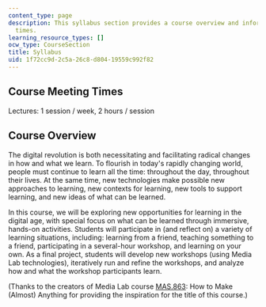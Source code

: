 ```yaml
---
content_type: page
description: This syllabus section provides a course overview and information on meeting
  times.
learning_resource_types: []
ocw_type: CourseSection
title: Syllabus
uid: 1f72cc9d-2c5a-26c8-d804-19559c992f82
---
```


Course Meeting Times
--------------------

Lectures: 1 session / week, 2 hours / session

Course Overview
---------------

The digital revolution is both necessitating and facilitating radical changes in how and what we learn. To flourish in today's rapidly changing world, people must continue to learn all the time: throughout the day, throughout their lives. At the same time, new technologies make possible new approaches to learning, new contexts for learning, new tools to support learning, and new ideas of what can be learned.

In this course, we will be exploring new opportunities for learning in the digital age, with special focus on what can be learned through immersive, hands-on activities. Students will participate in (and reflect on) a variety of learning situations, including: learning from a friend, teaching something to a friend, participating in a several-hour workshop, and learning on your own. As a final project, students will develop new workshops (using Media Lab technologies), iteratively run and refine the workshops, and analyze how and what the workshop participants learn.

(Thanks to the creators of Media Lab course [MAS.863](/courses/mas-863-how-to-make-almost-anything-fall-2002): How to Make (Almost) Anything for providing the inspiration for the title of this course.)